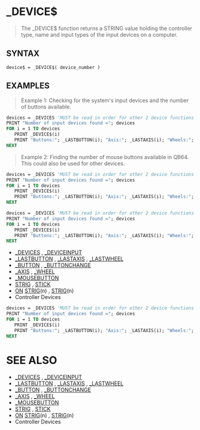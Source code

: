# _DEVICE$
> The _DEVICE$ function returns a STRING value holding the controller type, name and input types of the input devices on a computer.

## SYNTAX
`device$ = _DEVICE$( device_number )`

## EXAMPLES
> Example 1: Checking for the system's input devices and the number of buttons available.

```vb
devices = _DEVICES 'MUST be read in order for other 2 device functions to work!
PRINT "Number of input devices found ="; devices
FOR i = 1 TO devices
   PRINT _DEVICE$(i)
   PRINT "Buttons:"; _LASTBUTTON(i); "Axis:"; _LASTAXIS(i); "Wheels:"; _LASTWHEEL(i)
NEXT
```

> Example 2: Finding the number of mouse buttons available in QB64. This could also be used for other devices.

```vb
devices = _DEVICES 'MUST be read in order for other 2 device functions to work!
PRINT "Number of input devices found ="; devices
FOR i = 1 TO devices
   PRINT _DEVICE$(i)
   PRINT "Buttons:"; _LASTBUTTON(i); "Axis:"; _LASTAXIS(i); "Wheels:"; _LASTWHEEL(i)
NEXT
```


```vb
devices = _DEVICES 'MUST be read in order for other 2 device functions to work!
PRINT "Number of input devices found ="; devices
FOR i = 1 TO devices
   PRINT _DEVICE$(i)
   PRINT "Buttons:"; _LASTBUTTON(i); "Axis:"; _LASTAXIS(i); "Wheels:"; _LASTWHEEL(i)
NEXT
```

* [_DEVICES](_DEVICES.md) , [_DEVICEINPUT](_DEVICEINPUT.md)
* [_LASTBUTTON](_LASTBUTTON.md) , [_LASTAXIS](_LASTAXIS.md) , [_LASTWHEEL](_LASTWHEEL.md)
* [_BUTTON](_BUTTON.md) , [_BUTTONCHANGE](_BUTTONCHANGE.md)
* [_AXIS](_AXIS.md) , [_WHEEL](_WHEEL.md)
* [_MOUSEBUTTON](_MOUSEBUTTON.md)
* [STRIG](STRIG.md) , [STICK](STICK.md)
* [ON](ON.md) [STRIG](STRIG.md)(n) , [STRIG](STRIG.md)(n)
* Controller Devices

```vb
devices = _DEVICES 'MUST be read in order for other 2 device functions to work!
PRINT "Number of input devices found ="; devices
FOR i = 1 TO devices
   PRINT _DEVICE$(i)
   PRINT "Buttons:"; _LASTBUTTON(i); "Axis:"; _LASTAXIS(i); "Wheels:"; _LASTWHEEL(i)
NEXT
```



# SEE ALSO
* [_DEVICES](_DEVICES.md) , [_DEVICEINPUT](_DEVICEINPUT.md)
* [_LASTBUTTON](_LASTBUTTON.md) , [_LASTAXIS](_LASTAXIS.md) , [_LASTWHEEL](_LASTWHEEL.md)
* [_BUTTON](_BUTTON.md) , [_BUTTONCHANGE](_BUTTONCHANGE.md)
* [_AXIS](_AXIS.md) , [_WHEEL](_WHEEL.md)
* [_MOUSEBUTTON](_MOUSEBUTTON.md)
* [STRIG](STRIG.md) , [STICK](STICK.md)
* [ON](ON.md) [STRIG](STRIG.md)(n) , [STRIG](STRIG.md)(n)
* Controller Devices

